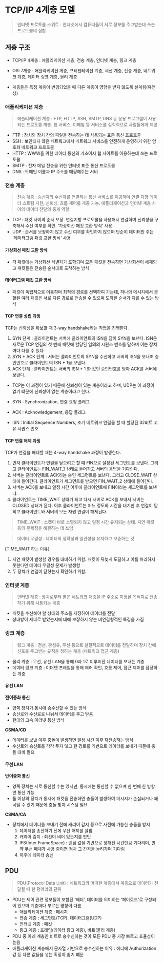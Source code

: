 # TCP/IP 4계층 모델

> 인터넷 프로토콜 스위트 : 인터넷에서 컴퓨터들이 서로 정보를 주고받는데 쓰는 프로토콜의 집합

## 계층 구조

- TCP/IP 4계층 : 애플리케이션 게층, 전송 계층, 인터넷 계층, 링크 계층
- OSI 7계층 : 애플리케이션 게층, 프레젠테이션 계층, 세션 계층, 전송 계층, 네트워크 계층, 데이터 링크 계층, 물리 계층

- 계층들은 특정 계층이 변경되었을 때 다른 계층이 영향을 받지 않도록 설계됨(유연성)

### 애플리케이션 계층

> 애플리케이션 계층 : FTP, HTTP, SSH, SMTP, DNS 등 응용 프로그램이 사용되는 프로토콜 계층. 웹 서비스, 이메일 등 서비스를 실직적으로 사람들에게 제공

- FTP : 장치와 장치 간의 파일을 전송하는 데 사용되는 표준 통신 프로토콜
- SSH : 보안되지 않은 네트워크에서 네트워크 서비스를 안전하게 운영하기 위한 암호화 네트워크 프로토콜
- HTTP : WWW을 위한 데이터 통신의 기초이자 웹 사이트를 이용하는데 쓰는 프로토콜
- SMTP : 전자 메일 전송을 위한 인터넷 표준 통신 프로토콜
- DNS : 도메인 이름과 IP 주소를 매핑해주는 서버

### 전송 계층

> 전송 계층 : 송신자와 수신자를 연결하는 통신 서비스를 제공하며 연결 지향 데이터 스트림 지원, 신뢰성, 흐름 제어를 제공 가능. 애플리케이션과 인터넷 계층 사이의 데이터 전달의 중계 역할

- TCP : 패킷 사이의 순서 보장. 연결지향 프로토콜을 사용해서 연결하며 신뢰성을 구축해서 수신 여부를 확인. '가상회선 패킷 교환 방식' 사용
- UDP : 순서를 보장하지 않고 수신 여부를 확인하지 않으며 단순히 데이터만 주는 '데이터그램 패킷 교환 방식' 사용

#### 가상회선 패킷 교환 방식

- 각 패킷에는 가상회선 식별자가 포함되며 모든 패킷을 전송하면 가상회선이 해제되고 패킷들은 전송된 순서대로 도착하는 방식

#### 데이터그램 패킷 교환 방식

- 패킷이 독립적으로 이동하며 최적의 경로를 선택하여 가는데, 하나의 메시지에서 분할된 여러 패킷은 서로 다른 경로로 전송될 수 있으며 도착한 순서가 다를 수 있는 방식

#### TCP 연결 성립 과정

TCP는 신뢰성을 확보할 때 3-way handshake라는 작업을 진행한다.

1. SYN 단계 : 클라이언트는 서버에 클라이언트의 ISN을 담아 SYN을 보낸다. ISN은 새로운 TCP 연결의 첫 번째 패킷에 할당된 임의의 시퀀스 번호를 말하며 이는 장치마다 다를 수 있다.
2. SYN + ACK 단계 : 서버는 클라이언트의 SYN을 수신하고 서버의 ISN을 보내며 승인번호로 클라이언트의 ISN + 1을 보낸다.
3. ACK 단계 : 클라이언트는 서버의 ISN + 1 한 값인 승인번호를 담아 ACK를 서버에 보낸다.

- TCP는 이 과정이 있기 때문에 신뢰성이 있는 계층이라고 하며, UDP는 이 과정이 없기 떄문에 신뢰성이 없는 계층이라고 한다.

- SYN : Synchronization, 연결 요청 플래그
- ACK : Acknowledgement, 응답 플래그
- ISN : Initial Sequence Numbers, 초기 네트워크 연결을 할 때 할당된 32비트 고유 시퀀스 번호

#### TCP 연결 해제 과정

TCP가 연결을 해제할 때는 4-way handshake 과정이 발생한다.

1. 먼저 클라이언트가 연결을 닫으려고 할 때 FIN으로 설정된 세그먼트를 보낸다. 그리고 클라이언트는 FIN_WAIT_1 상태로 들어가고 서버의 응답을 기다린다.
2. 서버는 클라이언트로 ACK라는 승인 세그먼트를 보낸다. 그리고 CLOSE_WAIT 상태에 들어간다. 클라이언트가 세그먼트를 받으면 FIN_WAIT_2 상태에 들어간다.
3. 서버는 ACK를 보내고 일정 시간 이후에 클라이언트에 FIN이라는 세그먼트를 보낸다.
4. 클라이언트는 TIME_WAIT 상태가 되고 다시 서버로 ACK를 보내서 서버는 CLOSED 상태가 된다. 이후 클라이언트는 어느 정도의 시간을 대기한 후 연결이 닫히고 클라이언트와 서버의 모든 자원 연결이 해제된다.

> TIME_WAIT : 소켓이 바로 소멸되지 않고 일정 시간 유지되는 상태. 지연 패킷 등의 문제점을 해결하는 데 쓰임

> 데이터 무결성 : 데이터의 정확성과 일관성을 유지하고 보증하는 것

[TIME_WAIT 하는 이유]

1. 지연 패킷이 발생할 경우를 대비하기 위함. 패킷이 뒤늦게 도달하고 이를 처리하지 못한다면 데이터 무결성 문제가 발생함
2. 두 장치가 연결이 닫혔는지 확인하기 위함.

### 인터넷 계층

> 인터넷 계층 : 장치로부터 받은 네트워크 패킷을 IP 주소로 지정된 목적지로 전송하기 위해 사용되는 계층

- 패킷을 수신해야 할 상대의 주소를 지정하여 데이터를 전달
- 상대방이 제데로 받았는지에 대해 보장하지 않는 비연결형적인 특징을 가짐

### 링크 계층

> 링크 계층 : 전선, 광섬유, 무선 등으로 실질적으로 데이터를 전달하며 장치 간에 신호를 주고받는 규칙을 정하는 계층 (네트워크 접근 계층)

- 물리 계층 : 무선, 유선 LAN을 통해 0과 1로 이루어진 데이터를 보내는 계층
- 데이터 링크 계층 : 이더넷 프레임을 통해 에러 확인, 흐름 제어, 접근 제어를 담당하는 계층

#### 유선 LAN

<b>전이중화 통신</b>

- 양쪽 장치가 동시에 송수신할 수 있는 방식
- 송신로와 수신로로 나눠서 데이터를 주고 받음
- 현대의 고속 이더넷 통신 방식

<b>CSMA/CD</b>

- 데이터를 보낸 이후 충돌이 발생하면 일정 시간 이후 재전송하는 방식
- 수신로와 송신로를 각각 두지 않고 한 경로를 기반으로 데이터를 보내기 때문에 충돌 대비 필요

#### 무선 LAN

<b>반이중화 통신</b>

- 양쪽 장치는 서로 통신할 수는 있지만, 동시에는 통신할 수 없으며 한 번에 한 뱡향만 통신 가능
- 둘 이상의 장치가 동시에 패킷을 전송하면 충돌이 발생하여 메시지가 손실되거나 왜곡될 수 있기 때문에 충돌 방지 시스템 필요

<b>CSMA/CA</b>

- 장치에서 데이터를 보내기 전에 캐리어 감지 등으로 사전에 가능한 충돌을 방지
  1. 데이터를 송신하기 전에 무선 매체를 살핌
  2. 캐리어 감지 : 회선이 비어 있는지를 판단
  3. IFS(Inter FrameSpace) : 랜덤 값을 기반으로 정해진 시간만큼 기다리며, 만약 무선 매체가 사용 중이면 점차 그 간격을 늘려가며 기다림
  4. 이후에 데이터 송신

## PDU

> PDU(Protocol Data Unit) : 네트워크의 어떠한 계층에서 계층으로 데이터가 전달될 때 한 덩어리의 단위

- PDU는 제어 관련 정보들이 포함된 '헤더', 데이터를 의미하는 '페이로드'로 구성되어 있으며 계층마다 부르는 명칭이 다름
  - 애플리케이션 계층 : 메시지
  - 전송 계층 : 세그먼트(TCP), 데이터그램(UDP)
  - 인터넷 계층 : 패킷
  - 링크 계층 : 프레임(데이터 링크 계층), 비트(물리 계층)
- PDU 중 아래 계층인 비트로 송수신하는 것이 모든 PDU 중 가장 빠르고 효율성이 높음
- 애플리케이션 계층에서 문자열 기반으로 송수신하는 이유 : 헤더에 Authorization 값 등 다른 값들을 넣는 확장이 쉽기 떄문
